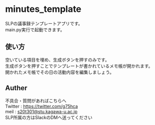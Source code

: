 # minutes_template
SLPの議事録テンプレートアプリです。  
main.py実行で起動できます。
## 使い方
空いている項目を埋め、生成ボタンを押すのみです。  
生成ボタンを押すことでテンプレートが書かれているメモ帳が開かれます。  
開かれたメモ帳でその日の活動内容を編集しましょう。  

## Auther
不具合・質問があればこちらへ  
Twitter : 
https://twitter.com/g75hca  
meil : s20t301@stu.kagawa-u.ac.jp  
SLP所属の方はSlackのDMへ送ってください